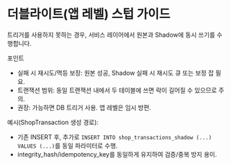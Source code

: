 # 더블라이트(앱 레벨) 스텁 가이드

트리거를 사용하지 못하는 경우, 서비스 레이어에서 원본과 Shadow에 동시 쓰기를 수행합니다.

포인트
- 실패 시 재시도/멱등 보장: 원본 성공, Shadow 실패 시 재시도 큐 또는 보정 잡 필요.
- 트랜잭션 범위: 동일 트랜잭션 내에서 두 테이블에 쓰면 락이 길어질 수 있으므로 주의.
- 권장: 가능하면 DB 트리거 사용. 앱 레벨은 임시 방편.

예시(ShopTransaction 생성 경로):
- 기존 INSERT 후, 추가로 `INSERT INTO shop_transactions_shadow (...) VALUES (...)`를 동일 파라미터로 수행.
- integrity_hash/idempotency_key를 동일하게 유지하여 검증/중복 방지 용이.